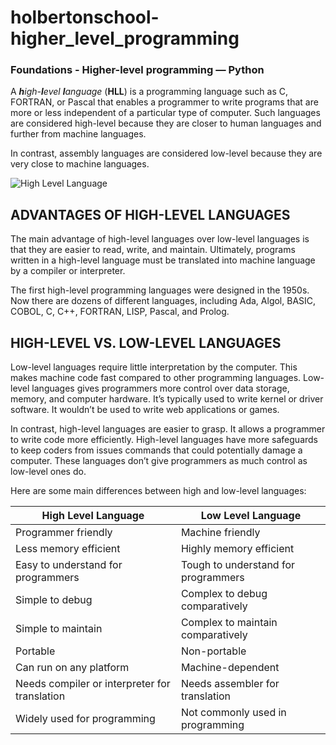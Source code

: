 # holbertonschool-higher_level_programming
### Foundations - Higher-level programming ― Python

A  _**h**igh-**l**evel  **l**anguage_  (**HLL**) is a  programming language such as  C, FORTRAN, or Pascal that enables a programmer to write programs that are more or less independent of a particular type of  computer. Such languages are considered high-level because they are closer to human languages and further from machine languages.

In contrast, assembly languages are considered low-level because they are very close to machine languages.

![High Level Language](https://www.webopedia.com/wp-content/uploads/2020/10/high-level-language_5f854099c5060-2.gif)

## ADVANTAGES OF HIGH-LEVEL LANGUAGES

The main advantage of high-level languages over low-level languages is that they are easier to read, write, and maintain. Ultimately, programs written in a high-level language must be translated into machine language by a compiler or interpreter.

The first high-level programming languages were designed in the 1950s. Now there are dozens of different languages, including Ada, Algol, BASIC, COBOL, C, C++, FORTRAN, LISP, Pascal, and  Prolog.

## HIGH-LEVEL VS. LOW-LEVEL LANGUAGES

Low-level languages require little interpretation by the computer. This makes machine code fast compared to other programming languages. Low-level languages gives programmers more control over data storage, memory, and computer hardware. It’s typically used to write kernel or driver software. It wouldn’t be used to write web applications or games.

In contrast, high-level languages are easier to grasp. It allows a programmer to write code more efficiently. High-level languages have more safeguards to keep coders from issues commands that could potentially damage a computer. These languages don’t give programmers as much control as low-level ones do.

Here are some main differences between high and low-level languages:

High Level Language | Low Level Language
------------ | -------------
Programmer friendly | Machine friendly
Less memory efficient | Highly memory efficient
Easy to understand for programmers | Tough to understand for programmers
Simple to debug | Complex to debug comparatively
Simple to maintain | Complex to maintain comparatively
Portable | Non-portable
Can run on any platform | Machine-dependent
Needs compiler or interpreter for translation | Needs assembler for translation
Widely used for programming | Not commonly used in programming
